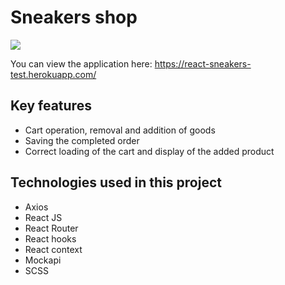 # Sneakers shop

![](https://github.com/nikitadubyk/react-sneakers/blob/main/readme-image.gif)

You can view the application here: https://react-sneakers-test.herokuapp.com/

## Key features

-   Cart operation, removal and addition of goods
-   Saving the completed order
-   Correct loading of the cart and display of the added product

## Technologies used in this project

-   Axios
-   React JS
-   React Router
-   React hooks
-   React context
-   Mockapi
-   SCSS

